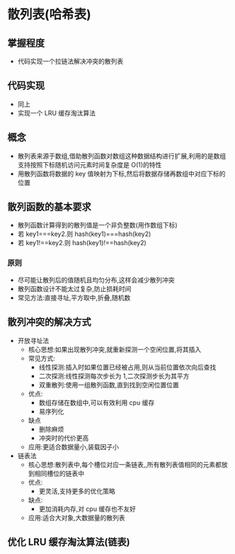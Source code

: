# 散列表(哈希表)

## 掌握程度

-   代码实现一个拉链法解决冲突的散列表

## 代码实现

-   同上
-   实现一个 LRU 缓存淘汰算法

## 概念

-   散列表来源于数组,借助散列函数对数组这种数据结构进行扩展,利用的是数组支持按照下标随机访问元素时间复杂度是 O(1)的特性
-   用散列函数将数据的 key 值映射为下标,然后将数据存储再数组中对应下标的位置

## 散列函数的基本要求

-   散列函数计算得到的散列值是一个非负整数(用作数组下标)
-   若 key1===key2.则 hash(key1)===hash(key2)
-   若 key1!==key2.则 hash(key1)!==hash(key2)

### 原则

-   尽可能让散列后的值随机且均匀分布,这样会减少散列冲突
-   散列函数设计不能太过复杂,防止损耗时间
-   常见方法:直接寻址,平方取中,折叠,随机数

## 散列冲突的解决方式

-   开放寻址法
    -   核心思想:如果出现散列冲突,就重新探测一个空闲位置,将其插入
    -   常见方式:
        -   线性探测:插入时如果位置已经被占用,则从当前位置依次向后查找
        -   二次探测:线性探测每次步长为 1,二次探测步长为其平方
        -   双重散列:使用一组散列函数,直到找到空闲位置位置
    -   优点:
        -   数组存储在数组中,可以有效利用 cpu 缓存
        -   易序列化
    -   缺点
        -   删除麻烦
        -   冲突时的代价更高
    -   应用:更适合数据量小,装载因子小
-   链表法
    -   核心思想:散列表中,每个槽位对应一条链表,,所有散列表值相同的元素都放到相同槽位的链表中
    -   优点:
        -   更灵活,支持更多的优化策略
    -   缺点:
        -   更加消耗内存,对 cpu 缓存也不友好
    -   应用:适合大对象,大数据量的散列表

## 优化 LRU 缓存淘汰算法(链表)
